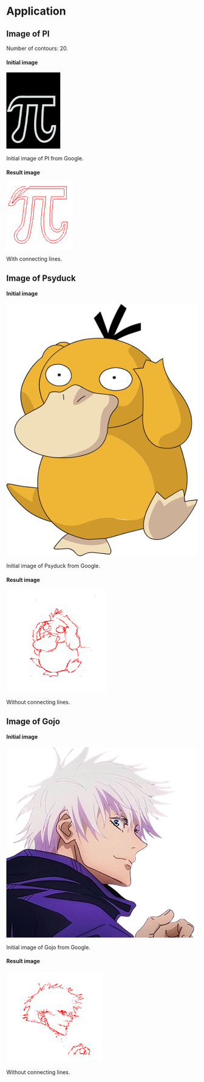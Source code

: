 # Application

## Image of PI
Number of contours: 20.
#### Initial image
<img src="drawing/pictures/pi_try.png" alt="PI result" style="height:200px;">

Initial image of PI from Google.

#### Result image
![PI result](drawing/results/pi_result.png)

With connecting lines.

## Image of Psyduck

#### Initial image
![PI result](drawing/pictures/example.png)

Initial image of Psyduck from Google.

#### Result image
![PI result](drawing/results/psyduck.png)

Without connecting lines.

## Image of Gojo
#### Initial image
![PI result](drawing/pictures/gojo.png)

Initial image of Gojo from Google.
#### Result image
![PI result](drawing/results/gojo_result.png)

Without connecting lines.
